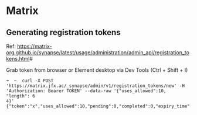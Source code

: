 # Matrix

## Generating registration tokens

Ref: <https://matrix-org.github.io/synapse/latest/usage/administration/admin_api/registration_tokens.html>#

Grab token from browser or Element desktop via Dev Tools (Ctrl + Shift + I)
```
➜  ~  curl -X POST 'https://matrix.jfx.ac/_synapse/admin/v1/registration_tokens/new' -H 'Authorization: Bearer TOKEN' --data-raw '{"uses_allowed":10, "length": 6
4}'
{"token":"x","uses_allowed":10,"pending":0,"completed":0,"expiry_time":null}
```
